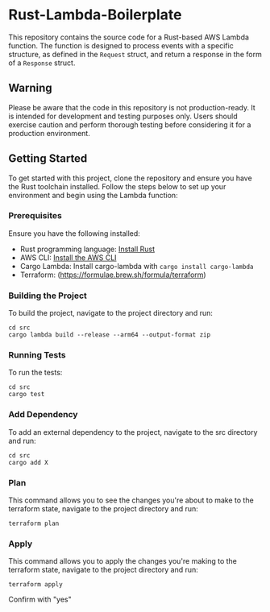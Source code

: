 # Rust-Lambda-Boilerplate

This repository contains the source code for a Rust-based AWS Lambda function. The function is designed to process events with a specific structure, as defined in the `Request` struct, and return a response in the form of a `Response` struct.

## Warning

Please be aware that the code in this repository is not production-ready. It is intended for development and testing purposes only. Users should exercise caution and perform thorough testing before considering it for a production environment.

## Getting Started

To get started with this project, clone the repository and ensure you have the Rust toolchain installed. Follow the steps below to set up your environment and begin using the Lambda function:

### Prerequisites

Ensure you have the following installed:
- Rust programming language: [Install Rust](https://www.rust-lang.org/tools/install)
- AWS CLI: [Install the AWS CLI](https://aws.amazon.com/cli/)
- Cargo Lambda: Install cargo-lambda with `cargo install cargo-lambda`
- Terraform: (https://formulae.brew.sh/formula/terraform)

### Building the Project

To build the project, navigate to the project directory and run:
```
cd src
cargo lambda build --release --arm64 --output-format zip
```

### Running Tests

To run the tests:
```
cd src
cargo test
```

### Add Dependency

To add an external dependency to the project, navigate to the src directory and run:
```
cd src
cargo add X
```


### Plan

This command allows you to see the changes you're about to make to the terraform state, navigate to the project directory and run:
```
terraform plan
```


### Apply

This command allows you to apply the changes you're making to the terraform state, navigate to the project directory and run:
```
terraform apply
```
Confirm with "yes"